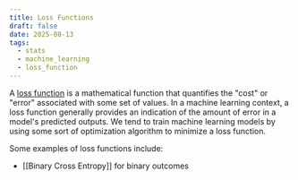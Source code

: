 ```yaml
---
title: Loss Functions
draft: false
date: 2025-08-13
tags:
  - stats
  - machine_learning
  - loss_function
---
```

A [loss function](https://en.wikipedia.org/wiki/Loss_function) is a mathematical function that quantifies the "cost" or "error" associated with some set of values. In a machine learning context, a loss function generally provides an indication of the amount of error in a model's predicted outputs. We tend to train machine learning models by using some sort of optimization algorithm to minimize a loss function.

Some examples of loss functions include:
- [[Binary Cross Entropy]] for binary outcomes
